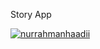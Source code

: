 Story App

[![nurrahmanhaadii](https://circleci.com/gh/nurrahmanhaadii/storyapp.svg?style=svg)](https://circleci.com/gh/nurrahmanhaadii/storyapp)
